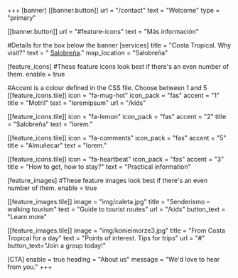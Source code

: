 +++
[banner]
  [[banner.button]]
      url = "/contact"
      text = "Welcome"
      type = "primary"

  [[banner.button]]
      url = "#feature-icons"
      text = "Más información"

#Details for the box below the banner
[services]
  title = "Costa Tropical. Why visit?"
  text = " [Salobreña](https://www.openstreetmap.org/#map=19/36.74644/-3.58682)."
  map_location = "Salobreña"

[feature_icons]
  #These feature icons look best if there's an even number of them.
  enable = true

  #Accent is a colour defined in the CSS file. Choose between 1 and 5
  [[feature_icons.tile]]
    icon = "fa-mug-hot"
    icon_pack = "fas"
    accent = "1"
    title = "Motril"
    text = "loremipsum"
    url = "/kids"

  [[feature_icons.tile]]
    icon = "fa-lemon"
    icon_pack = "fas"
    accent = "2"
    title = "Salobreña"
    text = "lorem."

  [[feature_icons.tile]]
    icon = "fa-comments"
    icon_pack = "fas"
    accent = "5"
    title = "Almuñecar"
    text = "lorem."

  [[feature_icons.tile]]
    icon = "fa-heartbeat"
    icon_pack = "fas"
    accent = "3"
    title = "How to get, how to stay?"
    text = "Practical information"

[feature_images]
#These feature images look best if there's an even number of them.
  enable = true

  [[feature_images.tile]]
    image = "img/caleta.jpg"
    title = "Senderismo – walking tourism"
    text = "Guide to tourist routes"
    url = "/kids"
    button_text = "Learn more"

  [[feature_images.tile]]
    image = "img/konieimorze3.jpg"
    title = "From Costa Tropical for a day"
    text = "Points of interest. Tips for trips"
    url = "#"
    button_text="Join a group today!"

[CTA]
  enable = true
  heading = "About us"
  message = "We'd love to hear from you."
+++

